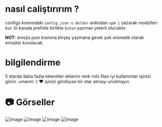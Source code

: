# nasıl caliştırırım ? 
configs kısmındaki ```config.json'u doldur``` ardından ```npm i```  yazarak modülleri kur.
bi kanala prefixle birlikte ```buton```  yazman yeterli olucaktır. 

**NOT:** emojis.json kısmına birşey yazmana gerek yok otomatik olarak emojiler kurulacak.

# bilgilendirme
5 starda daha fazla eklentiler eklerim renk rolü filan  iyi kullanımlar işinizi görür. umarım :) ♥️
işinizi gördüyse bir star atmayı unutmayın. 


# 📷 Görseller
![image](https://github.com/Nobody0110/butona-bas-rol-al/assets/131596762/72662efc-127d-48af-a656-65fdf5a295ec)
![image](https://github.com/Nobody0110/butona-bas-rol-al/assets/131596762/c59de0f7-889e-4783-af23-ba5ee5de9e4d)
![image](https://github.com/Nobody0110/butona-bas-rol-al/assets/131596762/f94409b3-090f-469b-bfaf-1ba294e28915)
![image](https://github.com/Nobody0110/butona-bas-rol-al/assets/131596762/f447f7aa-fcb8-4438-8213-f573e93725da)
